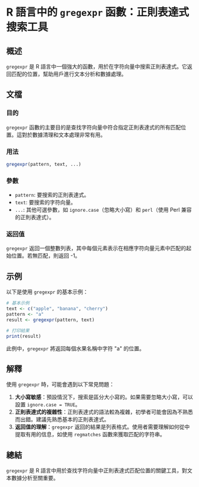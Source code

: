 <!--
Meta Description: # R 語言中的 `gregexpr` 函數：正則表達式搜索工具 ## 概述 `gregexpr` 是 R 語言中一個強大的函數，用於在字符向量中搜索正則表達式。它返回匹配的位置，幫助用戶進行文本分析和數據處理。 ## 文檔 ### 目的 `gregexpr` 函數的主要目的是查找字符向量中符合指定...
Meta Keywords: gregexpr, pattern, text, ignore, case
-->

# R 語言中的 `gregexpr` 函數：正則表達式搜索工具

## 概述
`gregexpr` 是 R 語言中一個強大的函數，用於在字符向量中搜索正則表達式。它返回匹配的位置，幫助用戶進行文本分析和數據處理。

## 文檔
### 目的
`gregexpr` 函數的主要目的是查找字符向量中符合指定正則表達式的所有匹配位置。這對於數據清理和文本處理非常有用。

### 用法
```R
gregexpr(pattern, text, ...)
```

### 參數
- `pattern`: 要搜索的正則表達式。
- `text`: 要搜索的字符向量。
- `...`: 其他可選參數，如 `ignore.case`（忽略大小寫）和 `perl`（使用 Perl 兼容的正則表達式）。

### 返回值
`gregexpr` 返回一個整數列表，其中每個元素表示在相應字符向量元素中匹配的起始位置。若無匹配，則返回 -1。

## 示例
以下是使用 `gregexpr` 的基本示例：

```R
# 基本示例
text <- c("apple", "banana", "cherry")
pattern <- "a"
result <- gregexpr(pattern, text)

# 打印結果
print(result)
```

此例中，`gregexpr` 將返回每個水果名稱中字符 "a" 的位置。

## 解釋
使用 `gregexpr` 時，可能會遇到以下常見問題：

1. **大小寫敏感**：預設情況下，搜索是區分大小寫的。如果需要忽略大小寫，可以設置 `ignore.case = TRUE`。
2. **正則表達式的複雜性**：正則表達式的語法較為複雜，初學者可能會因為不熟悉而出錯。建議先熟悉基本的正則表達式。
3. **返回值的理解**：`gregexpr` 返回的結果是列表格式。使用者需要理解如何從中提取有用的信息，如使用 `regmatches` 函數來獲取匹配的字符串。

## 總結
`gregexpr` 是 R 語言中用於查找字符向量中正則表達式匹配位置的關鍵工具，對文本數據分析至關重要。